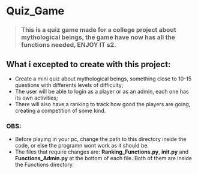 # Quiz_Game

> ### This is a quiz game made for a college project about mythological beings, the game have now has all the functions needed, ENJOY IT s2.

## What i excepted to create with this project:

- Create a mini quiz about mythological beings, something close to 10-15 questions with differents levels of difficulty;
- The user will be able to login as a player or as an admin, each one has its own activities;
- There will also have a ranking to track how good the players are going, creating a competition of some kind.

### OBS:

- Before playing in your pc, change the path to this directory inside the code, or else the programn wont work as it should be.
- The files that require changes are: **Ranking_Functions.py**, **__init__.py** and **Functions_Admin.py** at the bottom of each file. Both of them are inside the Functions directory.
